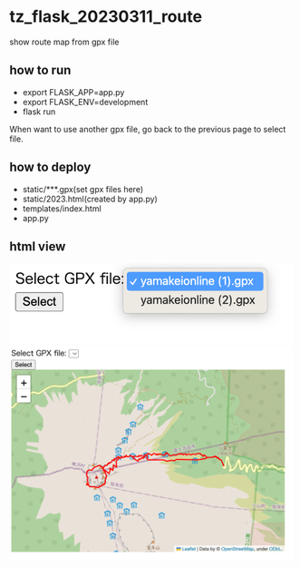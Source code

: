 # tz_flask_20230311_route
show route map from gpx file

## how to run 
* export FLASK_APP=app.py
* export FLASK_ENV=development
* flask run

When want to use another gpx file, go back to the previous page to select file.

## how to deploy
* static/***.gpx(set gpx files here)
* static/2023.html(created by app.py)
* templates/index.html
* app.py

## html view
<img src='route1.png' width='500'><br>
<img src='route2.png' width='500'>
